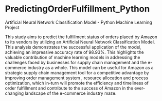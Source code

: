 # PredictingOrderFulfillment_Python
Artificial Neural Network Classification Model - Python Machine Learning Project

This study aims to predict the fulfillment status of orders placed by Amazon to its vendors by utilizing an Artificial Neural Network Classification Model. This analysis demonstrates the successful application of the model, achieving an impressive accuracy rate of 98.93%. This highlights the valuable contribution of machine learning models in addressing the challenges faced by businesses for supply chain management and the e-commerce industry as a whole. This model can be useful for Amazon as a strategic supply chain management tool for a competitive advantage by improving order management system , resource allocation and process optimization, which in-turn will promote the efficiency and timeliness of order fulfillment and contribute to the success of Amazon in the ever-changing landscape of the e-commerce industry maze.
